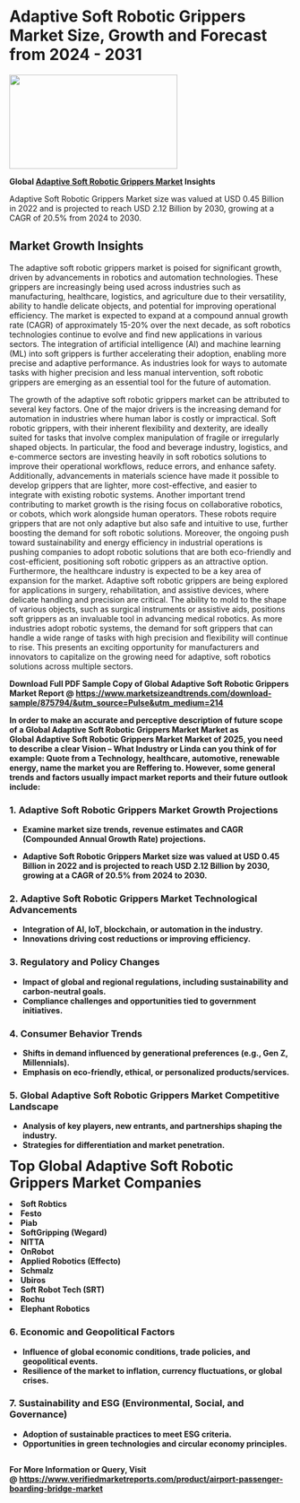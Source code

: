 <H1>Adaptive Soft Robotic Grippers Market Size, Growth and Forecast from 2024 - 2031</H1><img class="aligncenter size-medium wp-image-584254" src="https://thirdeyenews.in/wp-content/uploads/2024/09/Global-Market-Research-300x168.jpeg" alt="" width="300" height="168" /><p><strong>Global&nbsp;<a href="https://www.marketsizeandtrends.com/download-sample/875794/&amp;utm_source=Pulse&amp;utm_medium=214">Adaptive Soft Robotic Grippers Market</a> Insights</strong></p><p>Adaptive Soft Robotic Grippers Market size was valued at USD 0.45 Billion in 2022 and is projected to reach USD 2.12 Billion by 2030, growing at a CAGR of 20.5% from 2024 to 2030.</p><p><h2>Market Growth Insights</h2> <p>The adaptive soft robotic grippers market is poised for significant growth, driven by advancements in robotics and automation technologies. These grippers are increasingly being used across industries such as manufacturing, healthcare, logistics, and agriculture due to their versatility, ability to handle delicate objects, and potential for improving operational efficiency. The market is expected to expand at a compound annual growth rate (CAGR) of approximately 15-20% over the next decade, as soft robotics technologies continue to evolve and find new applications in various sectors. The integration of artificial intelligence (AI) and machine learning (ML) into soft grippers is further accelerating their adoption, enabling more precise and adaptive performance. As industries look for ways to automate tasks with higher precision and less manual intervention, soft robotic grippers are emerging as an essential tool for the future of automation.</p> <p><strong></strong></p> <p>The growth of the adaptive soft robotic grippers market can be attributed to several key factors. One of the major drivers is the increasing demand for automation in industries where human labor is costly or impractical. Soft robotic grippers, with their inherent flexibility and dexterity, are ideally suited for tasks that involve complex manipulation of fragile or irregularly shaped objects. In particular, the food and beverage industry, logistics, and e-commerce sectors are investing heavily in soft robotics solutions to improve their operational workflows, reduce errors, and enhance safety. Additionally, advancements in materials science have made it possible to develop grippers that are lighter, more cost-effective, and easier to integrate with existing robotic systems. Another important trend contributing to market growth is the rising focus on collaborative robotics, or cobots, which work alongside human operators. These robots require grippers that are not only adaptive but also safe and intuitive to use, further boosting the demand for soft robotic solutions. Moreover, the ongoing push toward sustainability and energy efficiency in industrial operations is pushing companies to adopt robotic solutions that are both eco-friendly and cost-efficient, positioning soft robotic grippers as an attractive option. Furthermore, the healthcare industry is expected to be a key area of expansion for the market. Adaptive soft robotic grippers are being explored for applications in surgery, rehabilitation, and assistive devices, where delicate handling and precision are critical. The ability to mold to the shape of various objects, such as surgical instruments or assistive aids, positions soft grippers as an invaluable tool in advancing medical robotics. As more industries adopt robotic systems, the demand for soft grippers that can handle a wide range of tasks with high precision and flexibility will continue to rise. This presents an exciting opportunity for manufacturers and innovators to capitalize on the growing need for adaptive, soft robotics solutions across multiple sectors. <p><strong></p><p><span class=""><strong>Download Full PDF Sample Copy of Global Adaptive Soft Robotic Grippers Market Report</strong> @ <a href="https://www.marketsizeandtrends.com/download-sample/875794/&amp;utm_source=Pulse&amp;utm_medium=214" target="_blank">https://www.marketsizeandtrends.com/download-sample/875794/&amp;utm_source=Pulse&amp;utm_medium=214</a></span></p><p>In order to make an accurate and perceptive description of future scope of a Global&nbsp;Adaptive Soft Robotic Grippers Market Market as Global&nbsp;Adaptive Soft Robotic Grippers Market Market of 2025, you need to describe a clear Vision &ndash; What Industry or Linda can you think of for example: Quote from a Technology, healthcare, automotive, renewable energy, name the market you are Reffering to. However, some general trends and factors usually impact market reports and their future outlook include:</p><h3>1.&nbsp;<strong>Adaptive Soft Robotic Grippers Market Growth Projections</strong></h3><ul><li>Examine market size trends, revenue estimates and CAGR (Compounded Annual Growth Rate) projections.</li><li><p>Adaptive Soft Robotic Grippers Market size was valued at USD 0.45 Billion in 2022 and is projected to reach USD 2.12 Billion by 2030, growing at a CAGR of 20.5% from 2024 to 2030.</p></li></ul><h3>2.&nbsp;<strong>Adaptive Soft Robotic Grippers Market Technological Advancements</strong></h3><ul><li>Integration of AI, IoT, blockchain, or automation in the industry.</li><li>Innovations driving cost reductions or improving efficiency.</li></ul><h3>3.&nbsp;<strong>Regulatory and Policy Changes</strong></h3><ul><li>Impact of global and regional regulations, including sustainability and carbon-neutral goals.</li><li>Compliance challenges and opportunities tied to government initiatives.</li></ul><h3>4.&nbsp;<strong>Consumer Behavior Trends</strong></h3><ul><li>Shifts in demand influenced by generational preferences (e.g., Gen Z, Millennials).</li><li>Emphasis on eco-friendly, ethical, or personalized products/services.</li></ul><h3>5.&nbsp;<strong>Global Adaptive Soft Robotic Grippers Market Competitive Landscape</strong></h3><ul><li>Analysis of key players, new entrants, and partnerships shaping the industry.</li><li>Strategies for differentiation and market penetration.</li></ul><p data-pm-slice="1 1 []"><span style="color: inherit; font-family: inherit; font-size: 25px;">Top Global Adaptive Soft Robotic Grippers Market Companies</span></p><div class="" data-test-id=""><p><li>Soft Robtics</li><li> Festo</li><li> Piab</li><li> SoftGripping (Wegard)</li><li> NITTA</li><li> OnRobot</li><li> Applied Robotics (Effecto)</li><li> Schmalz</li><li> Ubiros</li><li> Soft Robot Tech (SRT)</li><li> Rochu</li><li> Elephant Robotics</li></p></div><h3>6.&nbsp;<strong>Economic and Geopolitical Factors</strong></h3><ul><li>Influence of global economic conditions, trade policies, and geopolitical events.</li><li>Resilience of the market to inflation, currency fluctuations, or global crises.</li></ul><h3>7.&nbsp;<strong>Sustainability and ESG (Environmental, Social, and Governance)</strong></h3><ul><li>Adoption of sustainable practices to meet ESG criteria.</li><li>Opportunities in green technologies and circular economy principles.</li></ul><h2><strong style="font-size: 14px;">For More Information or Query, Visit @&nbsp;</strong><a style="background-color: #ffffff; font-size: 14px;" href="https://www.marketsizeandtrends.com/report/adaptive-soft-robotic-grippers-market/" target="_blank">https://www.verifiedmarketreports.com/product/airport-passenger-boarding-bridge-market</a></h2>
